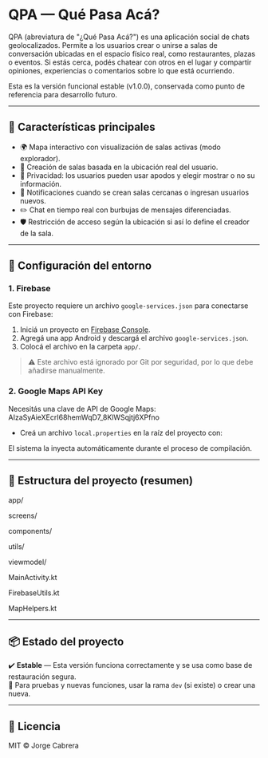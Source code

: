# QPA — Qué Pasa Acá?

QPA (abreviatura de "¿Qué Pasa Acá?") es una aplicación social de chats geolocalizados. Permite a los usuarios crear o unirse a salas de conversación ubicadas en el espacio físico real, como restaurantes, plazas o eventos. Si estás cerca, podés chatear con otros en el lugar y compartir opiniones, experiencias o comentarios sobre lo que está ocurriendo.

Esta es la versión funcional estable (v1.0.0), conservada como punto de referencia para desarrollo futuro.

---

## 🚀 Características principales

- 🌍 Mapa interactivo con visualización de salas activas (modo explorador).
- 📍 Creación de salas basada en la ubicación real del usuario.
- 🔐 Privacidad: los usuarios pueden usar apodos y elegir mostrar o no su información.
- 🔔 Notificaciones cuando se crean salas cercanas o ingresan usuarios nuevos.
- ✏️ Chat en tiempo real con burbujas de mensajes diferenciadas.
- 🛡️ Restricción de acceso según la ubicación si así lo define el creador de la sala.

---

## 🔧 Configuración del entorno

### 1. Firebase

Este proyecto requiere un archivo `google-services.json` para conectarse con Firebase:

1. Iniciá un proyecto en [Firebase Console](https://console.firebase.google.com/).
2. Agregá una app Android y descargá el archivo `google-services.json`.
3. Colocá el archivo en la carpeta `app/`.

> ⚠️ Este archivo está ignorado por Git por seguridad, por lo que debe añadirse manualmente.

### 2. Google Maps API Key

Necesitás una clave de API de Google Maps: AIzaSyAieXEcrI68hemWqD7_8KlWSqjtj6XPfno

- Creá un archivo `local.properties` en la raíz del proyecto con:

El sistema la inyecta automáticamente durante el proceso de compilación.

---

## 📁 Estructura del proyecto (resumen)

app/

screens/

components/

utils/

viewmodel/

MainActivity.kt

FirebaseUtils.kt

MapHelpers.kt


---

## 📦 Estado del proyecto

✔️ **Estable** — Esta versión funciona correctamente y se usa como base de restauración segura.  
🧪 Para pruebas y nuevas funciones, usar la rama `dev` (si existe) o crear una nueva.

---

## 📄 Licencia

MIT © Jorge Cabrera

